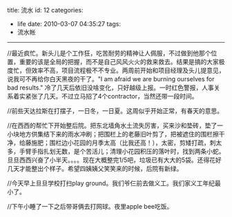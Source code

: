 title: 流水
id: 12
categories:
  - life
date: 2010-03-07 04:35:27
tags:
  - 流水帐
---

//最近疯忙。新头儿是个工作狂，吃苦耐劳的精神让人佩服，不过做到他那个位置，重要的该是全局的把握，而不是自己风风火火的救来救去。结果是搞的大家极度忙，但效率不高，项目流程极不不专业。两周前开始和项目经理及头儿提意见，说我可不再给你白天黑夜的干了。&quot;I am afraid we are burning ourselves for bad results.&quot; 冷了几天后依旧没啥变化，只好越级上报。一时红色警报，人事关系着实紧张了几天。不过立马招了4个contractor，当然还带一段时间。

//前些天达拉斯在打摆子，一日冬，一日夏。这周似乎开始正常，有春天的意思。

//在西西的帮忙下开始整后院。把东北墙角水土流失厉害，买来沙和垫砖，垫了一小块地方供集结下来的雨水冲刷；把围栏上的老藤旧叶剪了，把被遮住的围栏擦干净，给藤施肥；围栏边小花园的月季太高（比我还高！），太密，剪矮打疏，刺太多，手臂手指扎划无数，是个苦活儿；清理小花园积压的落叶时，找到两条小蛇。旦旦西西兴奋了小半天。。。。现在大概整完1/5吧，垃圾已有大大的5袋。还得花好几天才能整出个样子。希望四姨姨父笑笑来的时候，后院有新绿。

//今天早上旦旦学校打扫play ground。我们爷仨前去做义工。我们家义工年纪最小了。

//下午小睡了一下之后带哥俩去打网球。夜里apple bee吃饭。

